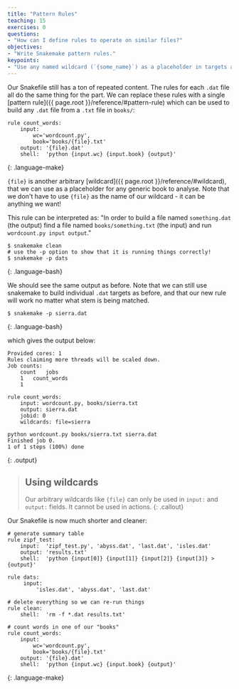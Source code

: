 ```yaml
---
title: "Pattern Rules"
teaching: 15
exercises: 0
questions:
- "How can I define rules to operate on similar files?"
objectives:
- "Write Snakemake pattern rules."
keypoints:
- "Use any named wildcard (`{some_name}`) as a placeholder in targets and dependencies."
---
```


Our Snakefile still has a ton of repeated content. The rules for each `.dat`
file all do the same thing for the part. We can
replace these rules with a single [pattern
rule]({{ page.root }}/reference/#pattern-rule) which can be used to build any
`.dat` file from a `.txt` file in `books/`:

```
rule count_words:
    input:
        wc='wordcount.py',
        book='books/{file}.txt'
    output: '{file}.dat'
    shell:  'python {input.wc} {input.book} {output}'
```
{: .language-make}

`{file}` is another arbitrary [wildcard]({{ page.root }}/reference/#wildcard),
that we can use as a placeholder for any generic book to analyse.
Note that we don't have to use `{file}` as the name of our wildcard - 
it can be anything we want!

This rule can be interpreted as:
"In order to build a file named `something.dat` (the output)
find a file named `books/something.txt` (the input)
and run `wordcount.py input output`."

```
$ snakemake clean
# use the -p option to show that it is running things correctly!
$ snakemake -p dats
```
{: .language-bash}

We should see the same output as before.
Note that we can still use snakemake to build individual `.dat` targets as before,
and that our new rule will work no matter what stem is being matched.

```
$ snakemake -p sierra.dat
```
{: .language-bash}

which gives the output below:

```
Provided cores: 1
Rules claiming more threads will be scaled down.
Job counts:
	count	jobs
	1	count_words
	1

rule count_words:
    input: wordcount.py, books/sierra.txt
    output: sierra.dat
    jobid: 0
    wildcards: file=sierra

python wordcount.py books/sierra.txt sierra.dat
Finished job 0.
1 of 1 steps (100%) done
```
{: .output}

> ## Using wildcards
>
> Our arbitrary wildcards like `{file}` can only be used in
> `input:` and `output:` fields. It cannot be used in actions.
{: .callout}

Our Snakefile is now much shorter and cleaner:

```
# generate summary table
rule zipf_test:
    input:  'zipf_test.py', 'abyss.dat', 'last.dat', 'isles.dat'
    output: 'results.txt'
    shell:  'python {input[0]} {input[1]} {input[2]} {input[3]} > {output}'

rule dats:
     input:
         'isles.dat', 'abyss.dat', 'last.dat'

# delete everything so we can re-run things
rule clean:
    shell:  'rm -f *.dat results.txt'

# count words in one of our "books"
rule count_words:
    input:
        wc='wordcount.py',
        book='books/{file}.txt'
    output: '{file}.dat'
    shell:  'python {input.wc} {input.book} {output}'
```
{: .language-make}
